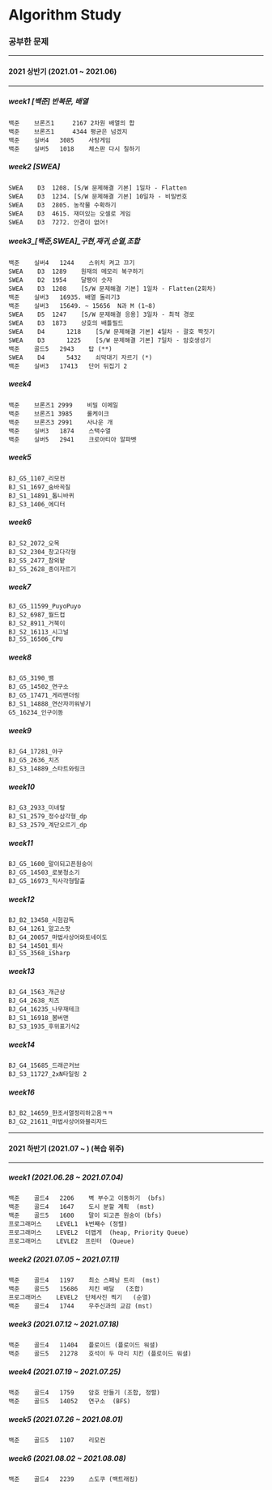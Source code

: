 # Algorithm Study

### 공부한 문제
---
#### 2021 상반기 (2021.01 ~ 2021.06)
---
##### week1 [백준] 반복문, 배열
 	백준    브론즈1     2167	2차원 배열의 합
 	백준    브론즈1     4344	평균은 넘겠지
 	백준    실버4	3085	사탕게임
 	백준    실버5	1018 	체스판 다시 칠하기

##### week2 [SWEA]
	SWEA    D3	1208. [S/W 문제해결 기본] 1일차 - Flatten
	SWEA    D3	1234. [S/W 문제해결 기본] 10일차 - 비밀번호 
	SWEA    D3	2805. 농작물 수확하기
	SWEA    D3	4615. 재미있는 오셀로 게임
	SWEA    D3	7272. 안경이 없어!

##### week3_[백준,SWEA]_구현,재귀,순열,조합
	백준    실버4   1244    스위치 켜고 끄기
	SWEA	D3	1289    원재의 메모리 복구하기
	SWEA	D2	1954    달팽이 숫자
	SWEA	D3	1208    [S/W 문제해결 기본] 1일차 - Flatten(2회차)
	백준    실버3   16935. 배열 돌리기3
	백준    실버3   15649. ~ 15656  N과 M (1~8)
	SWEA	D5	1247    [S/W 문제해결 응용] 3일차 - 최적 경로
	SWEA	D3	1873    상호의 배틀필드
	SWEA	D4  	1218    [S/W 문제해결 기본] 4일차 - 괄호 짝짓기
	SWEA	D3      1225    [S/W 문제해결 기본] 7일차 - 암호생성기
	백준    골드5   2943    탑 (**)
	SWEA	D4      5432    쇠막대기 자르기 (*)
	백준    실버3   17413   단어 뒤집기 2 
##### week4
    백준    브론즈1 2999    비밀 이메일
    백준    브론즈1 3985    롤케이크
    백준    브론즈3 2991    사나운 개
    백준    실버3   1874    스택수열
    백준    실버5   2941    크로아티아 알파벳
##### week5
    BJ_G5_1107_리모컨
    BJ_S1_1697_숨바꼭질
    BJ_S1_14891_톱니바퀴
    BJ_S3_1406_에디터

##### week6
    BJ_S2_2072_오목
    BJ_S2_2304_창고다각형
    BJ_S5_2477_참외밭
    BJ_S5_2628_종이자르기

##### week7
    BJ_G5_11599_PuyoPuyo
    BJ_S2_6987_월드컵
    BJ_S2_8911_거북이
    BJ_S2_16113_시그널
    BJ_S5_16506_CPU

##### week8
    BJ_G5_3190_뱀
    BJ_G5_14502_연구소
    BJ_G5_17471_게리맨더링
    BJ_S1_14888_연산자끼워넣기
    G5_16234_인구이동

##### week9
    BJ_G4_17281_야구
    BJ_G5_2636_치즈
    BJ_S3_14889_스타트와링크

##### week10
    BJ_G3_2933_미네랄
    BJ_S1_2579_정수삼각형_dp
    BJ_S3_2579_계단오르기_dp

##### week11
    BJ_G5_1600_말이되고픈원숭이
    BJ_G5_14503_로봇청소기
    BJ_G5_16973_직사각형탈출

##### week12
    BJ_B2_13458_시험감독
    BJ_G4_1261_알고스팟
    BJ_G4_20057_마법사상어와토네이도
    BJ_S4_14501_퇴사
    BJ_S5_3568_iSharp

##### week13
    BJ_G4_1563_개근상
    BJ_G4_2638_치즈
    BJ_G4_16235_나무재테크
    BJ_S1_16918_봄버맨
    BJ_S3_1935_후위표기식2

##### week14
    BJ_G4_15685_드래곤커브
    BJ_S3_11727_2xN타일링 2

##### week16
    BJ_B2_14659_한조서열정리하고옴ㅋㅋ
    BJ_G2_21611_마법사상어와블리자드

---
#### 2021 하반기 (2021.07 ~ ) (복습 위주)
---

##### week1 (2021.06.28 ~ 2021.07.04)
    백준    골드4   2206    벽 부수고 이동하기  (bfs)
    백준    골드4   1647    도시 분할 계획  (mst)
    백준    골드5   1600    말이 되고픈 원숭이 (bfs)
    프로그래머스    LEVEL1  k번째수 (정렬)
    프로그래머스    LEVEL2  더맵게  (heap, Priority Queue)  
    프로그래머스    LEVLE2  프린터  (Queue)

##### week2 (2021.07.05 ~ 2021.07.11)
    백준    골드4   1197    최소 스패닝 트리  (mst)
    백준    골드5   15686   치킨 배달   (조합)
    프로그래머스    LEVEL2  단체사진 찍기   (순열)
    백준    골드4   1744    우주신과의 교감 (mst)

##### week3 (2021.07.12 ~ 2021.07.18)
    백준    골드4   11404	플로이드 (플로이드 워셜)
    백준    골드5   21278	호석이 두 마리 치킨 (플로이드 워셜)

##### week4 (2021.07.19 ~ 2021.07.25)
    백준    골드4   1759	암호 만들기 (조합, 정렬)
    백준    골드5   14052   연구소  (BFS)
##### week5 (2021.07.26 ~ 2021.08.01)
    백준    골드5   1107	리모컨
##### week6 (2021.08.02 ~ 2021.08.08)
    백준    골드4   2239	스도쿠 (백트래킹)